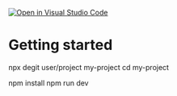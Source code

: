 [![Open in Visual Studio Code](https://classroom.github.com/assets/open-in-vscode-c66648af7eb3fe8bc4f294546bfd86ef473780cde1dea487d3c4ff354943c9ae.svg)](https://classroom.github.com/online_ide?assignment_repo_id=9896142&assignment_repo_type=AssignmentRepo)
# Getting started

npx degit user/project my-project
cd my-project

npm install
npm run dev
